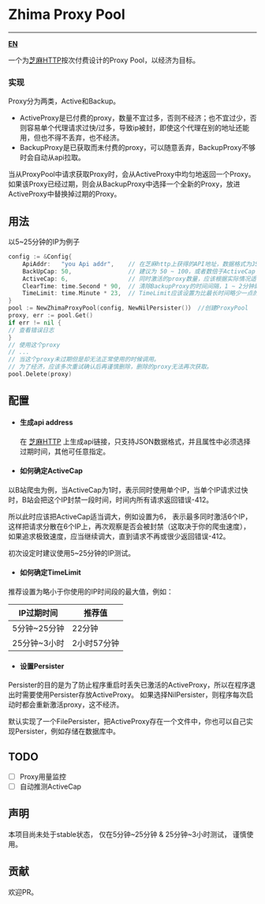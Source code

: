 # Zhima Proxy Pool

----

**[EN](README.md)**

一个为[芝麻HTTP](http://h.zhimaruanjian.com)按次付费设计的Proxy Pool，以经济为目标。

### 实现

Proxy分为两类，Active和Backup。

- ActiveProxy是已付费的proxy，数量不宜过多，否则不经济；也不宜过少，否则容易单个代理请求过快/过多，导致ip被封，即使这个代理在别的地址还能用，但也不得不丢弃，也不经济。
- BackupProxy是已获取而未付费的proxy，可以随意丢弃，BackupProxy不够时会自动从api拉取。

当从ProxyPool中请求获取Proxy时，会从ActiveProxy中均匀地返回一个Proxy。 如果该Proxy已经过期，则会从BackupProxy中选择一个全新的Proxy，放进ActiveProxy中替换掉过期的Proxy。

## 用法

以5~25分钟的IP为例子

``` go
config := &Config{
    ApiAddr:   "you Api addr",    // 在芝麻http上获得的API地址，数据格式为JSON，并且属性中要勾选过期时间
    BackUpCap: 50,                // 建议为 50 ~ 100，或者数倍于ActiveCap
    ActiveCap: 6,                 // 同时激活的proxy数量，应该根据实际情况适当调整
    ClearTime: time.Second * 90,  // 清除BackupProxy的时间间隔，1 ~ 2分钟即可
    TimeLimit: time.Minute * 23,  // TimeLimit应该设置为比最长时间略少一点的时间
}
pool := NewZhimaProxyPool(config, NewNilPersister()） //创建ProxyPool
proxy, err := pool.Get()
if err != nil {
// 查看错误日志
}
// 使用这个proxy 
// ...
// 当这个proxy未过期但是却无法正常使用的时候调用。
// 为了经济，应该多次重试确认后再谨慎删除，删除的proxy无法再次获取。
pool.Delete(proxy)
```

## 配置

- #### 生成api address
  在 [芝麻HTTP](http://h.zhimaruanjian.com/getapi) 上生成api链接，只支持JSON数据格式，并且属性中必须选择过期时间，其他可任意指定。
- #### 如何确定ActiveCap

以B站爬虫为例，当ActiveCap为1时，表示同时使用单个IP，当单个IP请求过快时，B站会把这个IP封禁一段时间，时间内所有请求返回错误-412。

所以此时应该把ActiveCap适当调大，例如设置为6， 表示最多同时激活6个IP，这样把请求分散在6个IP上，再次观察是否会被封禁（这取决于你的爬虫速度）， 
如果追求极致速度，应当继续调大，直到请求不再或很少返回错误-412。

初次设定时建议使用5~25分钟的IP测试。

- #### 如何确定TimeLimit

推荐设置为略小于你使用的IP时间段的最大值，例如：

|  IP过期时间   | 推荐值  |
|  ----  | ----  |
| 5分钟~25分钟  | 22分钟 |
| 25分钟~3小时  | 2小时57分钟 |
- #### 设置Persister
Persister的目的是为了防止程序重启时丢失已激活的ActiveProxy，所以在程序退出时需要使用Persister存放ActiveProxy。
如果选择NilPersister，则程序每次启动时都会重新激活proxy，这不经济。

默认实现了一个FilePersister，把ActiveProxy存在一个文件中，你也可以自己实现Persister，例如存储在数据库中。

## TODO
- [ ] Proxy用量监控
- [ ] 自动推测ActiveCap

## 声明
本项目尚未处于stable状态， 仅在5分钟\~25分钟 & 25分钟\~3小时测试， 谨慎使用。

## 贡献
欢迎PR。
